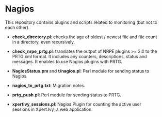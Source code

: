 # Nagios

This repository contains plugins and scripts related to monitoring (but not to each other).

* **check_directory.pl**: checks the age of oldest / newest file and file count in a
directory, even recursively.

* **check_nrpe_prtg.pl**: translates the output of NRPE plugins \>= 2.0 to the PRTG xml
format. It includes any counters, descriptions, status and messages. It enables
to use Nagios plugins with PRTG.

* **NagiosStatus.pm** and **t/nagios.pl**: Perl module for sending status to Nagios.

* **nagios_to_prtg.txt**: Migration notes.

* **prtg_push.pl**: Perl module for sending status to PRTG.

* **xpertivy_sessions.pl**: Nagios Plugin for counting the active user sessions
in Xpert.Ivy, a web application.


